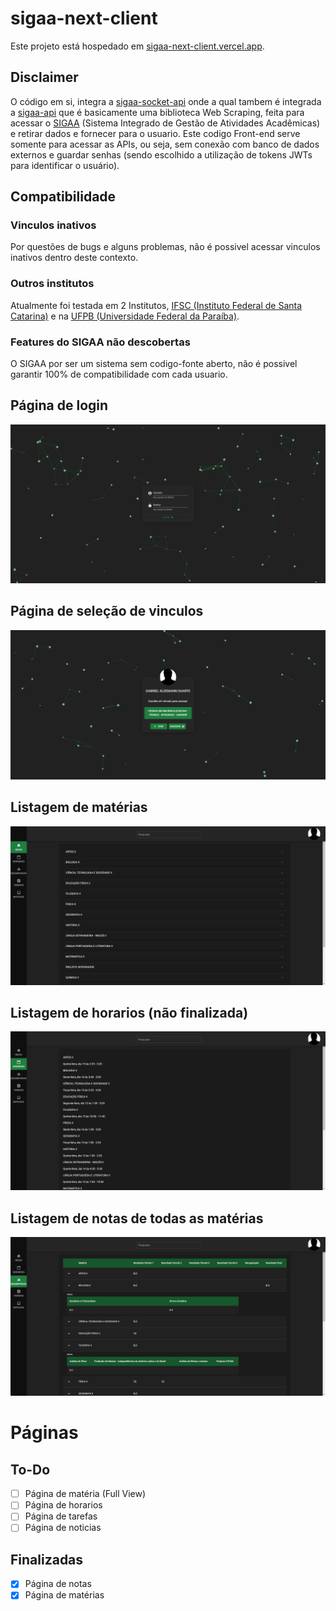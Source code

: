 # sigaa-next-client

Este projeto está hospedado em [sigaa-next-client.vercel.app](https://sigaa-next-client.vercel.app/). <br>

## Disclaimer

O código em si, integra a [sigaa-socket-api](https://github.com/dduartee/sigaa-socket-api/) onde a qual tambem é integrada a [sigaa-api](https://github.com/GeovaneSchmitz/sigaa-api)
que é basicamente uma biblioteca Web Scraping, feita para acessar o [SIGAA](https://sigaa.ifsc.edu.br) (Sistema Integrado de Gestão de Atividades Acadêmicas) e retirar dados e fornecer para o usuario. Este codigo Front-end serve somente para acessar as APIs, ou seja, sem conexão com banco de dados externos e guardar senhas (sendo escolhido a utilização de tokens JWTs para identificar o usuário).

## Compatibilidade

### Vinculos inativos
Por questões de bugs e alguns problemas, não é possivel acessar vinculos inativos dentro deste contexto.

### Outros institutos
Atualmente foi testada em 2 Institutos, [IFSC (Instituto Federal de Santa Catarina)](https://ifsc.edu.br/) e na [UFPB (Universidade Federal da Paraíba)](https://www.ufpb.br/).

### Features do SIGAA não descobertas
O SIGAA por ser um sistema sem codigo-fonte aberto, não é possivel garantir 100% de compatibilidade com cada usuario.

## Página de login
![login](/docs/images/login.png)

## Página de seleção de vinculos
![bonds](/docs/images/bonds.png)

## Listagem de matérias
![courses](/docs/images/courses.png)

## Listagem de horarios (não finalizada)
![schedules](/docs/images/schedules.png)

## Listagem de notas de todas as matérias
![grades](/docs/images/grades.png)

# Páginas
## To-Do

- [ ] Página de matéria (Full View)
- [ ] Página de horarios 
- [ ] Página de tarefas 
- [ ] Página de noticias 

## Finalizadas

- [X] Página de notas
- [X] Página de matérias